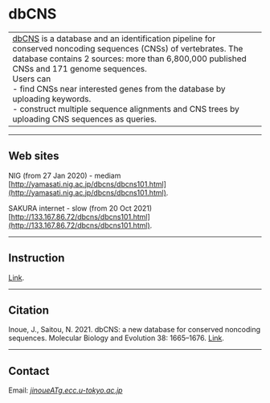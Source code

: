# dbCNS

<table width="200" border="0">
  <tr>
    <td><a href="http://yamasati.nig.ac.jp/dbcns/" target="_blank">dbCNS</a> is a database and an identification pipeline for conserved noncoding sequences (CNSs) of vertebrates. The database contains 2 sources: more than 6,800,000 published CNSs and 171 genome sequences.<br>
Users can <br>
- find CNSs near interested genes from the database by uploading keywords.<br>
- construct multiple sequence alignments and CNS trees by uploading CNS sequences as queries.<br>
</td>
  </tr>
</table>  


---

## Web sites
<!-- AORI-viento (from 18 June 2022) - fast   
[http://157.82.133.212/dbcns/dbcns101.html](http://157.82.133.212/dbcns/dbcns101.html).
-->

NIG (from 27 Jan 2020) - mediam   
[http://yamasati.nig.ac.jp/dbcns/dbcns101.html](http://yamasati.nig.ac.jp/dbcns/dbcns101.html).

SAKURA internet - slow (from 20 Oct 2021)   
[http://133.167.86.72/dbcns/dbcns101.html](http://133.167.86.72/dbcns/dbcns101.html).

---
## Instruction
[Link](http://133.167.86.72/dbcns/instructionENG.html).

---
## Citation
Inoue, J., Saitou, N. 2021. 
dbCNS: a new database for conserved noncoding sequences. Molecular Biology and Evolution 38: 1665–1676. [Link](https://academic.oup.com/mbe/article/38/4/1665/5983335?login=false).

---
## Contact 
Email: [_jinoueATg.ecc.u-tokyo.ac.jp_](http://www.fish-evol.org/index_eng.html)
<br />  


